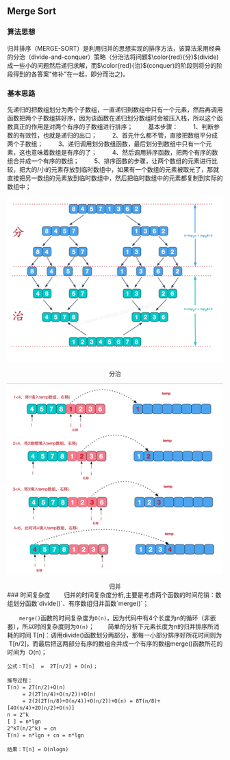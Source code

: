 ## Merge Sort

### 算法思想

归并排序（MERGE-SORT）是利用归并的思想实现的排序方法，该算法采用经典的分治（divide-and-conquer）策略（分治法将问题$\color{red}{分}$(divide)成一些小的问题然后递归求解，而$\color{red}{治}$(conquer)的阶段则将分的阶段得到的各答案"修补"在一起，即分而治之)。

### 基本思路
先递归的把数组划分为两个子数组，一直递归到数组中只有一个元素，然后再调用函数把两个子数组排好序，因为该函数在递归划分数组时会被压入栈，所以这个函数真正的作用是对两个有序的子数组进行排序；
        基本步骤：
        1、判断参数的有效性，也就是递归的出口；
        2、首先什么都不管，直接把数组平分成两个子数组；
        3、递归调用划分数组函数，最后划分到数组中只有一个元素，这也意味着数组是有序的了；
        4、然后调用排序函数，把两个有序的数组合并成一个有序的数组；
        5、排序函数的步骤，让两个数组的元素进行比较，把大的/小的元素存放到临时数组中，如果有一个数组的元素被取光了，那就直接把另一数组的元素放到临时数组中，然后把临时数组中的元素都复制到实际的数组中；

![Tree](../../../res/Sort/Merge_Sort/divide-conquer.png)
<center>分治</center>

![Tree](../../../res/Sort/Merge_Sort/merge.png)
<center>归并</center>
### 时间复杂度
&emsp;&emsp;归并的时间复杂度分析,主要是考虑两个函数的时间花销：数组划分函数`divide()`、有序数组归并函数`merge()`；


&emsp;&emsp;`merge()`函数的时间复杂度为`O(n)`，因为代码中有4个长度为n的循环（非嵌套），所以时间复杂度则为`O(n)`；
&emsp;&emsp;简单的分析下元素长度为n的归并排序所消耗的时间 T[n]：调用divide()函数划分两部分，那每一小部分排序好所花时间则为  T[n/2]，而最后把这两部分有序的数组合并成一个有序的数组merge()函数所花的时间为  O(n)；
```
公式：T[n]  =  2T[n/2] + O(n)；

推导过程：
T(n) = 2T(n/2)+O(n)
     = 2(2T(n/4)+O(n/2))+O(n)
     = 2(2(2T(n/8)+O(n/4))+O(n/2))+O(n) = 8T(n/8)+[4O(n/4)+2O(n/2)+O(n)] 
n = 2^k 
[ ] = n*lgn
2^kT(n/2^k) = cn
T(n) = n*lgn + cn = n*lgn

结果：T[n] = O(nlogn)
```
